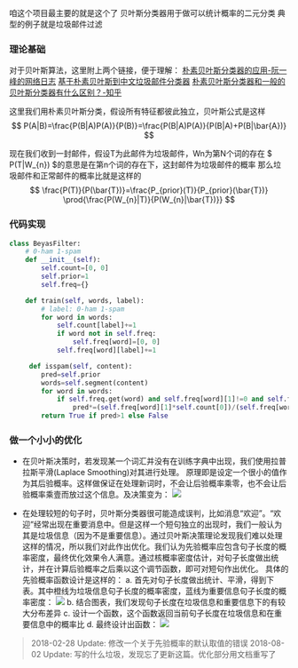 咱这个项目最主要的就是这个了
贝叶斯分类器用于做可以统计概率的二元分类
典型的例子就是垃圾邮件过滤

### 理论基础
对于贝叶斯算法，这里附上两个链接，便于理解：
[朴素贝叶斯分类器的应用-阮一峰的网络日志](http://www.ruanyifeng.com/blog/2013/12/naive_bayes_classifier.html)
[基于朴素贝叶斯到中文垃圾邮件分类器](http://blog.csdn.net/searching_bird/article/details/46783273)
[朴素贝叶斯分类器和一般的贝叶斯分类器有什么区别？-知乎](https://www.zhihu.com/question/20138060)

这里我们用朴素贝叶斯分类，假设所有特征都彼此独立，贝叶斯公式是这样
$$ P(A|B)=\frac{P(B|A)P(A)}{P(B)}=\frac{P(B|A)P(A)}{P(B|A)+P(B|\bar{A})} $$

现在我们收到一封邮件，假设T为此邮件为垃圾邮件，Wn为第N个词的存在
$ P(T|W_{n}) $的意思是在第n个词的存在下，这封邮件为垃圾邮件的概率
那么垃圾邮件和正常邮件的概率比就是这样的
$$ \frac{P(T)}{P(\bar{T})}=\frac{P_{prior}(T)}{P_{prior}(\bar{T})} \prod{\frac{P(W_{n}|T)}{P(W_{n}|\bar{T})}} $$

### 代码实现
```python
class BeyasFilter:
	# 0-ham 1-spam
	def __init__(self):
		self.count=[0, 0]
		self.prior=1
		self.freq={}

	def train(self, words, label):
		# label: 0-ham 1-spam
		for word in words:
			self.count[label]+=1
			if word not in self.freq:
				self.freq[word]=[0, 0]
			self.freq[word][label]+=1

	 def isspam(self, content):
		pred=self.prior
		words=self.segment(content)
		for word in words:
			if self.freq.get(word) and self.freq[word][1]!=0 and self.freq[word][0]!=0:
				pred*=(self.freq[word][1]*self.count[0])/(self.freq[word][0]*self.count[1])
		return True if pred>1 else False

```

### 做一个小小的优化
- 在贝叶斯决策时，若发现某一个词汇并没有在训练字典中出现，我们使用拉普拉斯平滑(Laplace Smoothing)对其进行处理。
原理即是设定一个很小的值作为其后验概率。这样做保证在处理新词时，不会让后验概率乘零，也不会让后验概率乘壹而放过这个信息。及决策变为：
![](https://images2018.cnblogs.com/blog/1225237/201808/1225237-20180802064305085-211498235.png)

- 在处理较短的句子时，贝叶斯分类器很可能造成误判，比如消息“欢迎”。“欢迎”经常出现在重要消息中。但是这样一个短句独立的出现时，我们一般认为其是垃圾信息（因为不是重要信息）。通过贝叶斯决策理论发现我们难以处理这样的情况，所以我们对此作出优化。我们认为先验概率应包含句子长度的概率密度，最终优化效果令人满意。通过核概率密度估计，对句子长度做出统计，并在计算后验概率之后乘以这个调节函数，即可对短句作出优化。
具体的先验概率函数设计是这样的：
a. 首先对句子长度做出统计、平滑，得到下表。其中橙线为垃圾信息句子长度的概率密度，蓝线为重要信息句子长度的概率密度：
![](https://images2018.cnblogs.com/blog/1225237/201808/1225237-20180802064359736-1652463261.png)
b. 结合图表，我们发现句子长度在垃圾信息和重要信息下的有较大分布差异
c. 设计一个函数，这个函数返回当前句子长度在垃圾信息和在重要信息中的概率比
d. 最终设计出函数：
![](https://images2018.cnblogs.com/blog/1225237/201808/1225237-20180802064427509-1773707002.png)

> 2018-02-28 Update: 修改一个关于先验概率的默认取值的错误
> 2018-08-02 Update: 写的什么垃圾，发现忘了更新这篇。优化部分用文档重写了